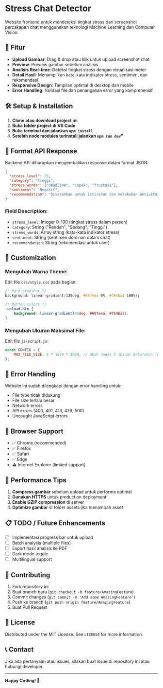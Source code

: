 # Stress Chat Detector

Website frontend untuk mendeteksi tingkat stress dari screenshot percakapan chat menggunakan teknologi Machine Learning dan Computer Vision.

## 🚀 Fitur

- **Upload Gambar**: Drag & drop atau klik untuk upload screenshot chat
- **Preview**: Preview gambar sebelum analisis
- **Analisis Real-time**: Deteksi tingkat stress dengan visualisasi meter
- **Detail Hasil**: Menampilkan kata-kata indikator stress, sentimen, dan rekomendasi
- **Responsive Design**: Tampilan optimal di desktop dan mobile
- **Error Handling**: Validasi file dan penanganan error yang komprehensif

## 🛠️ Setup & Installation

1. **Clone atau download project ini**
2. **Buka folder project di VS Code**
3. **Buka terminal dan jalankan `npm install`**
4. **Setelah node modules terinstall jalankan `npm run dev`"**

## 📝 Format API Response

Backend API diharapkan mengembalikan response dalam format JSON:

```json
{
  "stress_level": 75,
  "category": "Tinggi",
  "stress_words": ["deadline", "capek", "frustasi"],
  "sentiment": "Negatif", 
  "recommendation": "Disarankan untuk istirahat dan melakukan aktivitas relaksasi"
}
```

### Field Description:
- `stress_level`: Integer 0-100 (tingkat stress dalam persen)
- `category`: String ("Rendah", "Sedang", "Tinggi")
- `stress_words`: Array string (kata-kata indikator stress)
- `sentiment`: String (sentimen dominan dalam chat)
- `recommendation`: String (rekomendasi untuk user)

## 🎨 Customization

### Mengubah Warna Theme:
Edit file `css/style.css` pada bagian:
```css
/* Main gradient */
background: linear-gradient(135deg, #667eea 0%, #764ba2 100%);

/* Button colors */
.upload-btn {
    background: linear-gradient(45deg, #667eea, #764ba2);
}
```

### Mengubah Ukuran Maksimal File:
Edit file `js/script.js`:
```javascript
const CONFIG = {
    MAX_FILE_SIZE: 5 * 1024 * 1024, // Ubah angka 5 sesuai kebutuhan (dalam MB)
};
```

## 🔧 Error Handling

Website ini sudah dilengkapi dengan error handling untuk:
- File type tidak didukung
- File size terlalu besar  
- Network errors
- API errors (400, 401, 413, 429, 500)
- Uncaught JavaScript errors

## 📱 Browser Support

- ✅ Chrome (recommended)
- ✅ Firefox
- ✅ Safari  
- ✅ Edge
- ⚠️ Internet Explorer (limited support)

## 🚀 Performance Tips

1. **Compress gambar** sebelum upload untuk performa optimal
2. **Gunakan HTTPS** untuk production deployment
3. **Enable GZIP compression** di server
4. **Optimize gambar** di folder assets jika menambah asset

## 📋 TODO / Future Enhancements

- [ ] Implementasi progress bar untuk upload
- [ ] Batch analysis (multiple files)
- [ ] Export hasil analisis ke PDF
- [ ] Dark mode toggle
- [ ] Multilingual support

## 🤝 Contributing

1. Fork repository ini
2. Buat branch baru (`git checkout -b feature/AmazingFeature`)
3. Commit changes (`git commit -m 'Add some AmazingFeature'`)
4. Push ke branch (`git push origin feature/AmazingFeature`)
5. Buat Pull Request

## 📄 License

Distributed under the MIT License. See `LICENSE` for more information.

## 📞 Contact

Jika ada pertanyaan atau issues, silakan buat issue di repository ini atau hubungi developer.

---

**Happy Coding! 🎉**